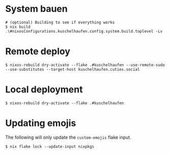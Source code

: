 # System bauen

```console
# (optional) Building to see if everything works
$ nix build .\#nixosConfigurations.kuschelhaufen.config.system.build.toplevel -Lv
```
# Remote deploy

```console
$ nixos-rebuild dry-activate --flake .#kuschelhaufen --use-remote-sudo --use-substitutes --target-host kuschelhaufen.cuties.social
```

# Local deployment

```console
$ nixos-rebuild dry-activate --flake .#kuschelhaufen
```
# Updating emojis

The following will only update the `custom-emojis` flake input.

```console
$ nix flake lock --update-input nixpkgs
```
